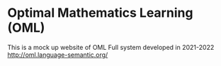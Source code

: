 # Optimal Mathematics Learning (OML)
This is a mock up website of OML Full system developed in 2021-2022
http://oml.language-semantic.org/
